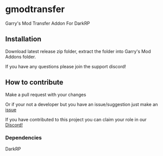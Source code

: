 # gmodtransfer
Garry's Mod Transfer Addon For DarkRP

## Installation
Download latest release zip folder, extract the folder into Garry's Mod Addons folder.

If you have any questions please join the support discord!
## How to contribute
Make a pull request with your changes

Or if your not a developer but you have an issue/suggestion just make an [issue](https://github.com/hedges7/gmodtransfer/issues)

If you have contributed to this project you can claim your role in our [Discord!](https://discord.gg/PQGspxpfFe)

### Dependencies
DarkRP

